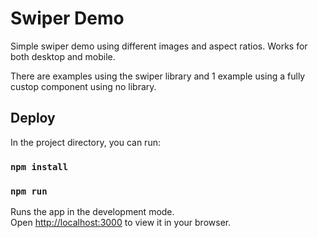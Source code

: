 # Swiper Demo

Simple swiper demo using different images and aspect ratios.
Works for both desktop and mobile.

There are examples using the swiper library and 1 example using a fully custop component using no library.

## Deploy

In the project directory, you can run:

### `npm install`
### `npm run`

Runs the app in the development mode.\
Open [http://localhost:3000](http://localhost:3000) to view it in your browser.
